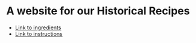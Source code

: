 # A website for our Historical Recipes
* [Link to ingredients](ingredients.md)
* [Link to instructions](https://github.com/knutwaagan/historical_recipes/edit/master/instructions.md)

